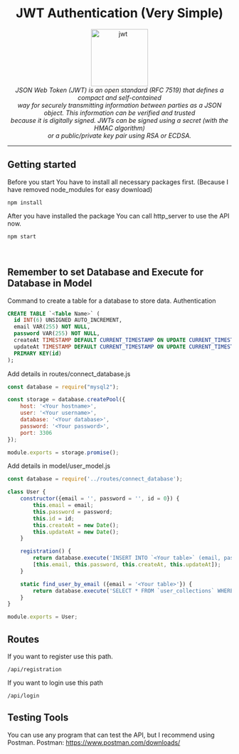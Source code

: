 <h1 align="center">JWT Authentication (Very Simple)</h1>

<p align="center">
  <img src="https://imgur.com/9bCRbMm" alt="jwt" with="128" height="128" /><br>
  <i>
    JSON Web Token (JWT) is an open standard (RFC 7519) that defines a compact and self-contained <br> way for securely transmitting information between parties as a JSON object. This information can be verified and trusted <br>because it is digitally signed. JWTs can be signed using a secret (with the HMAC algorithm) <br>or a public/private key pair using RSA or ECDSA.
  </i>
</p>

<hr>

## Getting started

Before you start You have to install all necessary packages first. (Because I have removed node_modules for easy download)

```
npm install
```

After you have installed the package You can call http_server to use the API now.

```
npm start
```

<br>

## Remember to set Database and Execute for Database in Model
Command to create a table for a database to store data. Authentication

```sql
CREATE TABLE `<Table Name>` (
  id INT(6) UNSIGNED AUTO_INCREMENT,
  email VAR(255) NOT NULL,
  password VAR(255) NOT NULL,
  createAt TIMESTAMP DEFAULT CURRENT_TIMESTAMP ON UPDATE CURRENT_TIMESTAMP,
  updateAt TIMESTAMP DEFAULT CURRENT_TIMESTAMP ON UPDATE CURRENT_TIMESTAMP,
  PRIMARY KEY(id)
);
```

Add details in routes/connect_database.js
```js
const database = require("mysql2");

const storage = database.createPool({
    host: '<Your hostname>',
    user: '<Your username>',
    database: '<Your database>',
    password: '<Your password>',
    port: 3306
});

module.exports = storage.promise();
```

Add details in model/user_model.js
```js
const database = require('../routes/connect_database');

class User {
    constructor({email = '', password = '', id = 0}) {
        this.email = email;
        this.password = password;
        this.id = id;
        this.createAt = new Date();
        this.updateAt = new Date();
    }

    registration() {
        return database.execute('INSERT INTO `<Your table>` (email, password, createAt, updateAt) VALUES(?, ?, ?, ?)',
        [this.email, this.password, this.createAt, this.updateAt]);
    }

    static find_user_by_email ({email = '<Your table>'}) {
        return database.execute('SELECT * FROM `user_collections` WHERE user_collections.email = ?', [email]);
    }
}

module.exports = User;
```

## Routes

If you want to register use this path.

```
/api/registration
```

If you want to login use this path

```
/api/login
```

## Testing Tools

You can use any program that can test the API, but I recommend using Postman.
Postman: https://www.postman.com/downloads/
